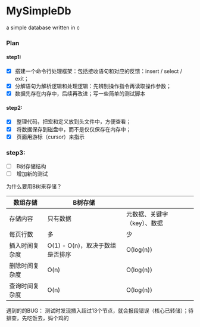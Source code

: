 # MySimpleDb
a simple database written in c

### Plan

#### step1:
- [x] 搭建一个命令行处理框架：包括接收语句和对应的反馈：insert / select / exit；
- [x] 分解语句为解析逻辑和处理逻辑：先辨别操作指令再读取操作参数；
- [x] 数据先存在内存中，后续再改进；写一些简单的测试脚本

#### step2:

- [x]  整理代码，把宏和定义放到头文件中，方便查看；
- [x]  将数据保存到磁盘中，而不是仅仅保存在内存中；
- [x]  页面用游标（cursor）来指示

### step3:

- [ ]  B树存储结构
- [ ]  增加新的测试

为什么要用B树来存储？

| 数组存储    | B树存储                  |                 |
| ------- | --------------------- | --------------- |
| 存储内容    | 只有数据                  | 元数据、关键字（key）、数据 |
| 每页行数    | 多                     | 少               |
| 插入时间复杂度 | O(1) - O(n)，取决于数组是否排序 | O(log(n))       |
| 删除时间复杂度 | O(n)                  | O(log(n))       |
| 查询时间复杂度 | O(n)                  | O(log(n))       |

遇到的的BUG： 测试时发现插入超过13个节点，就会报段错误（核心已转储）；待排查，先吃饭去，妈个鸡的